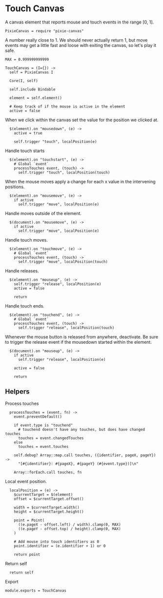 Touch Canvas
============

A canvas element that reports mouse and touch events in the range [0, 1].

    PixieCanvas = require "pixie-canvas"

A number really close to 1. We should never actually return 1, but move events
may get a little fast and loose with exiting the canvas, so let's play it safe.

    MAX = 0.999999999999

    TouchCanvas = (I={}) ->
      self = PixieCanvas I

      Core(I, self)

      self.include Bindable

      element = self.element()

      # Keep track of if the mouse is active in the element
      active = false

When we click within the canvas set the value for the position we clicked at.

      $(element).on "mousedown", (e) ->
        active = true

        self.trigger "touch", localPosition(e)

Handle touch starts

      $(element).on "touchstart", (e) ->
        # Global `event`
        processTouches event, (touch) ->
          self.trigger "touch", localPosition(touch)

When the mouse moves apply a change for each x value in the intervening positions.

      $(element).on "mousemove", (e) ->
        if active
          self.trigger "move", localPosition(e)

Handle moves outside of the element.

      $(document).on "mousemove", (e) ->
        if active
          self.trigger "move", localPosition(e)

Handle touch moves.

      $(element).on "touchmove", (e) ->
        # Global `event`
        processTouches event, (touch) ->
          self.trigger "move", localPosition(touch)

Handle releases.

      $(element).on "mouseup", (e) ->
        self.trigger "release", localPosition(e)
        active = false

        return

Handle touch ends.

      $(element).on "touchend", (e) ->
        # Global `event`
        processTouches event, (touch) ->
          self.trigger "release", localPosition(touch)

Whenever the mouse button is released from anywhere, deactivate. Be sure to
trigger the release event if the mousedown started within the element.

      $(document).on "mouseup", (e) ->
        if active
          self.trigger "release", localPosition(e)

        active = false

        return

Helpers
-------

Process touches

      processTouches = (event, fn) ->
        event.preventDefault()

        if event.type is "touchend"
          # touchend doesn't have any touches, but does have changed touches
          touches = event.changedTouches
        else
          touches = event.touches

        self.debug? Array::map.call touches, ({identifier, pageX, pageY}) ->
          "[#{identifier}: #{pageX}, #{pageY} (#{event.type})]\n"

        Array::forEach.call touches, fn

Local event position.

      localPosition = (e) ->
        $currentTarget = $(element)
        offset = $currentTarget.offset()

        width = $currentTarget.width()
        height = $currentTarget.height()

        point = Point(
          ((e.pageX - offset.left) / width).clamp(0, MAX)
          ((e.pageY - offset.top) / height).clamp(0, MAX)
        )

        # Add mouse into touch identifiers as 0
        point.identifier = (e.identifier + 1) or 0

        return point

Return self

      return self

Export

    module.exports = TouchCanvas

